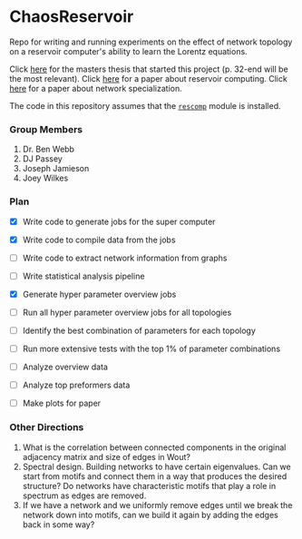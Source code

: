 # ChaosReservoir
Repo for writing and running experiments on the effect of network topology on a reservoir computer's ability to learn the Lorentz equations.

Click [here](Papers/djpassey_thesis.pdf) for the masters thesis that started this project (p. 32-end will be the most relevant). Click [here](Papers/attractor_recon.pdf) for a paper about reservoir computing. Click [here](Papers/spect_dyn_specialization.pdf) for a paper about network specialization.

The code in this repository assumes that the [`rescomp`](https://github.com/djpasseyjr/ReservoirSpecialization) module is installed.

### Group Members
1. Dr. Ben Webb
2. DJ Passey
3. Joseph Jamieson
4. Joey Wilkes

### Plan
* [x] Write code to generate jobs for the super computer
* [x] Write code to compile data from the jobs
* [ ] Write code to extract network information from graphs
* [ ] Write statistical analysis pipeline 
* [x] Generate hyper parameter overview jobs
* [ ] Run all hyper parameter overview jobs for all topologies
* [ ] Identify the best combination of parameters for each topology
* [ ] Run more extensive tests with the top 1% of parameter combinations
* [ ] Analyze overview data
* [ ] Analyze top preformers data
* [ ] Make plots for paper


### Other Directions

1. What is the correlation between connected components in the original adjacency matrix and size of edges in Wout?
2. Spectral design. Building networks to have certain eigenvalues. Can we start from motifs and connect them in a way that produces the desired structure? Do networks have characteristic motifs that play a role in spectrum as edges are removed.
3. If we have a network and we uniformly remove edges until we break the network down into motifs, can we build it again by adding the edges back in some way?
